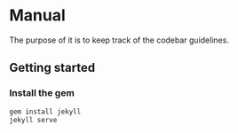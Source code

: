 # Manual

The purpose of it is to keep track of the codebar guidelines.

## Getting started

### Install the gem

```bash
gem install jekyll
jekyll serve
```
